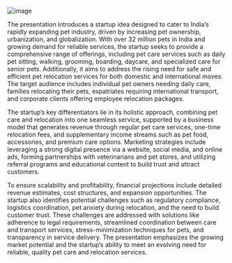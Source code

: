 ![image](https://github.com/user-attachments/assets/67ae4b34-2c0d-4cf8-b111-3ad3bb0b3516)

The presentation introduces a startup idea designed to cater to India’s rapidly expanding pet industry, driven by increasing pet ownership, urbanization, and globalization. With over 32 million pets in India and growing demand for reliable services, the startup seeks to provide a comprehensive range of offerings, including pet care services such as daily pet sitting, walking, grooming, boarding, daycare, and specialized care for senior pets. Additionally, it aims to address the rising need for safe and efficient pet relocation services for both domestic and international moves. The target audience includes individual pet owners needing daily care, families relocating their pets, expatriates requiring international transport, and corporate clients offering employee relocation packages.

The startup’s key differentiators lie in its holistic approach, combining pet care and relocation into one seamless service, supported by a business model that generates revenue through regular pet care services, one-time relocation fees, and supplementary income streams such as pet food, accessories, and premium care options. Marketing strategies include leveraging a strong digital presence via a website, social media, and online ads, forming partnerships with veterinarians and pet stores, and utilizing referral programs and educational content to build trust and attract customers.

To ensure scalability and profitability, financial projections include detailed revenue estimates, cost structures, and expansion opportunities. The startup also identifies potential challenges such as regulatory compliance, logistics coordination, pet anxiety during relocation, and the need to build customer trust. These challenges are addressed with solutions like adherence to legal requirements, streamlined coordination between care and transport services, stress-minimization techniques for pets, and transparency in service delivery. The presentation emphasizes the growing market potential and the startup’s ability to meet an evolving need for reliable, quality pet care and relocation services.

